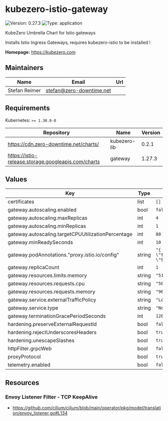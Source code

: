 # kubezero-istio-gateway

![Version: 0.27.3](https://img.shields.io/badge/Version-0.27.3-informational?style=flat-square) ![Type: application](https://img.shields.io/badge/Type-application-informational?style=flat-square)

KubeZero Umbrella Chart for Istio gateways

Installs Istio Ingress Gateways, requires kubezero-istio to be installed !

**Homepage:** <https://kubezero.com>

## Maintainers

| Name | Email | Url |
| ---- | ------ | --- |
| Stefan Reimer | <stefan@zero-downtime.net> |  |

## Requirements

Kubernetes: `>= 1.30.0-0`

| Repository | Name | Version |
|------------|------|---------|
| https://cdn.zero-downtime.net/charts/ | kubezero-lib | 0.2.1 |
| https://istio-release.storage.googleapis.com/charts | gateway | 1.27.3 |

## Values

| Key | Type | Default | Description |
|-----|------|---------|-------------|
| certificates | list | `[]` |  |
| gateway.autoscaling.enabled | bool | `false` |  |
| gateway.autoscaling.maxReplicas | int | `4` |  |
| gateway.autoscaling.minReplicas | int | `1` |  |
| gateway.autoscaling.targetCPUUtilizationPercentage | int | `80` |  |
| gateway.minReadySeconds | int | `10` |  |
| gateway.podAnnotations."proxy.istio.io/config" | string | `"{ \"terminationDrainDuration\": \"90s\" }"` |  |
| gateway.replicaCount | int | `1` |  |
| gateway.resources.limits.memory | string | `"512Mi"` |  |
| gateway.resources.requests.cpu | string | `"50m"` |  |
| gateway.resources.requests.memory | string | `"96Mi"` |  |
| gateway.service.externalTrafficPolicy | string | `"Local"` |  |
| gateway.service.type | string | `"NodePort"` |  |
| gateway.terminationGracePeriodSeconds | int | `120` |  |
| hardening.preserveExternalRequestId | bool | `false` |  |
| hardening.rejectUnderscoresHeaders | bool | `true` |  |
| hardening.unescapeSlashes | bool | `true` |  |
| httpFilter.grpcWeb | bool | `false` |  |
| proxyProtocol | bool | `true` |  |
| telemetry.enabled | bool | `false` |  |

## Resources

### Envoy Listener Filter - TCP KeepAlive
- https://github.com/cilium/cilium/blob/main/operator/pkg/model/translation/envoy_listener.go#L134

